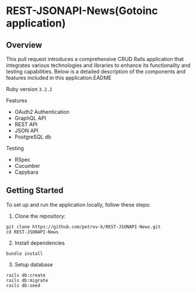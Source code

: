 # REST-JSONAPI-News(Gotoinc application)
## Overview
This pull request introduces a comprehensive CRUD Rails application that integrates various technologies and libraries to enhance its functionality and testing capabilities. Below is a detailed description of the components and features included in this application.EADME

Ruby version `3.2.2`

Features
- OAuth2 Authentication
- GraphQL API
- REST API
- JSON API
- PostgreSQL db

Testing 
* RSpec
* Cucumber
* Capybara

## Getting Started
To set up and run the application locally, follow these steps:

1. Clone the repository:
```
git clone https://github.com/petrov-k/REST-JSONAPI-News.git
cd REST-JSONAPI-News
```
2. Install dependencies
```
bundle install
```
3. Setup database
```
rails db:create
rails db:migrate
rails db:seed
```
